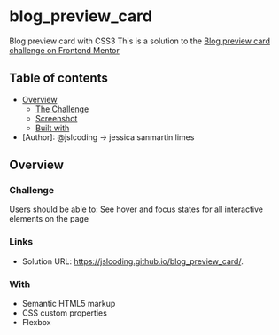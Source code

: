 # blog_preview_card
 Blog preview card with CSS3
 This is a solution to the [Blog preview card challenge on Frontend Mentor](https://www.frontendmentor.io/challenges/blog-preview-card-ckPaj01IcS)

 ## Table of contents

- [Overview](#overview)
  - [The Challenge](#Challenge)
  - [Screenshot](#screenshot)
  - [Built with](#With)
- [Author]: @jslcoding →  jessica sanmartin limes

## Overview

### Challenge
Users should be able to: See hover and focus states for all interactive elements on the page

### Links
- Solution URL: https://jslcoding.github.io/blog_preview_card/.

### With

- Semantic HTML5 markup
- CSS custom properties
- Flexbox
